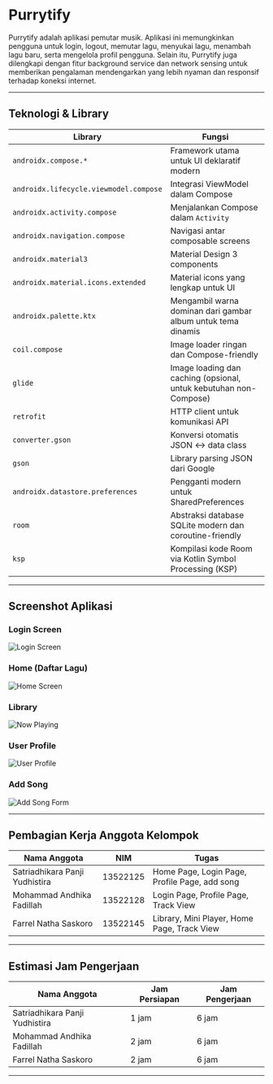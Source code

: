 # Purrytify

Purrytify adalah aplikasi pemutar musik. Aplikasi ini memungkinkan pengguna untuk login, logout, memutar lagu, menyukai lagu, menambah lagu baru, serta mengelola profil pengguna. Selain itu, Purrytify juga dilengkapi dengan fitur background service dan network sensing untuk memberikan pengalaman mendengarkan yang lebih nyaman dan responsif terhadap koneksi internet.

---

## Teknologi & Library

| Library | Fungsi |
|--------|--------|
| `androidx.compose.*` | Framework utama untuk UI deklaratif modern |
| `androidx.lifecycle.viewmodel.compose` | Integrasi ViewModel dalam Compose |
| `androidx.activity.compose` | Menjalankan Compose dalam `Activity` |
| `androidx.navigation.compose` | Navigasi antar composable screens |
| `androidx.material3` | Material Design 3 components |
| `androidx.material.icons.extended` | Material icons yang lengkap untuk UI |
| `androidx.palette.ktx` | Mengambil warna dominan dari gambar album untuk tema dinamis |
| `coil.compose` | Image loader ringan dan Compose-friendly |
| `glide` | Image loading dan caching (opsional, untuk kebutuhan non-Compose) |
| `retrofit` | HTTP client untuk komunikasi API |
| `converter.gson` | Konversi otomatis JSON ↔ data class |
| `gson` | Library parsing JSON dari Google |
| `androidx.datastore.preferences` | Pengganti modern untuk SharedPreferences |
| `room` | Abstraksi database SQLite modern dan coroutine-friendly |
| `ksp` | Kompilasi kode Room via Kotlin Symbol Processing (KSP) |

---

## Screenshot Aplikasi

### Login Screen
![Login Screen](app/src/main/res/drawable/loginPage.jpg)

### Home (Daftar Lagu)
![Home Screen](app/src/main/res/drawable/homePage.jpg)

### Library
![Now Playing](app/src/main/res/drawable/emptyLibrary.jpg)

### User Profile
![User Profile](app/src/main/res/drawable/profilPage.jpg)

### Add Song 
![Add Song Form](app/src/main/res/drawable/createSong.jpg)

---

## Pembagian Kerja Anggota Kelompok

| Nama Anggota           | NIM           | Tugas                                                                 |
|------------------------|---------------|------------------------------------------------------------------------|
| Satriadhikara Panji Yudhistira           | 13522125   | Home Page, Login Page, Profile Page, add song  |
| Mohammad Andhika Fadillah       | 13522128    | Login Page, Profile Page, Track View |
| Farrel Natha Saskoro            | 13522145    | Library, Mini Player, Home Page, Track View |

---

## Estimasi Jam Pengerjaan

| Nama Anggota      | Jam Persiapan | Jam Pengerjaan | 
|-------------------|----------------|----------------|
| Satriadhikara Panji Yudhistira      | 1 jam          | 6 jam         | 
| Mohammad Andhika Fadillah  | 2 jam          | 6 jam         | 
| Farrel Natha Saskoro       | 2 jam          | 6 jam         | 

---
